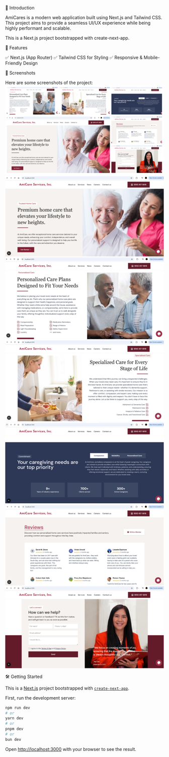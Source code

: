 🚀 Introduction

AmiCares is a modern web application built using Next.js and Tailwind CSS. This project aims to provide a seamless UI/UX experience while being highly performant and scalable.

This is a Next.js project bootstrapped with create-next-app.

🎨 Features

✅ Next.js (App Router)
✅ Tailwind CSS for Styling
✅ Responsive & Mobile-Friendly Design

📸 Screenshots

Here are some screenshots of the project:
![image alt](https://github.com/Silent-Child13/amicares/blob/4b4f9aee6ec15a75128c74d93c4274d8487189cf/amicares/public/Screenshots/photo-collage.png.png)
![iamge alt](https://github.com/Silent-Child13/amicares/blob/79f9476f4eab54296e29d8ff4b120cefb5072eb2/amicares/public/Screenshots/ss1.png)
![iamge alt](https://github.com/Silent-Child13/amicares/blob/79f9476f4eab54296e29d8ff4b120cefb5072eb2/amicares/public/Screenshots/ss2.png)
![iamge alt](https://github.com/Silent-Child13/amicares/blob/79f9476f4eab54296e29d8ff4b120cefb5072eb2/amicares/public/Screenshots/ss3.png)
![iamge alt](https://github.com/Silent-Child13/amicares/blob/79f9476f4eab54296e29d8ff4b120cefb5072eb2/amicares/public/Screenshots/ss4.png)
![iamge alt](https://github.com/Silent-Child13/amicares/blob/79f9476f4eab54296e29d8ff4b120cefb5072eb2/amicares/public/Screenshots/ss5.png)
![iamge alt](https://github.com/Silent-Child13/amicares/blob/79f9476f4eab54296e29d8ff4b120cefb5072eb2/amicares/public/Screenshots/ss6.png)


🛠 Getting Started

This is a [Next.js](https://nextjs.org) project bootstrapped with [`create-next-app`](https://github.com/vercel/next.js/tree/canary/packages/create-next-app).

First, run the development server:

```bash
npm run dev
# or
yarn dev
# or
pnpm dev
# or
bun dev
```

Open [http://localhost:3000](http://localhost:3000) with your browser to see the result.

